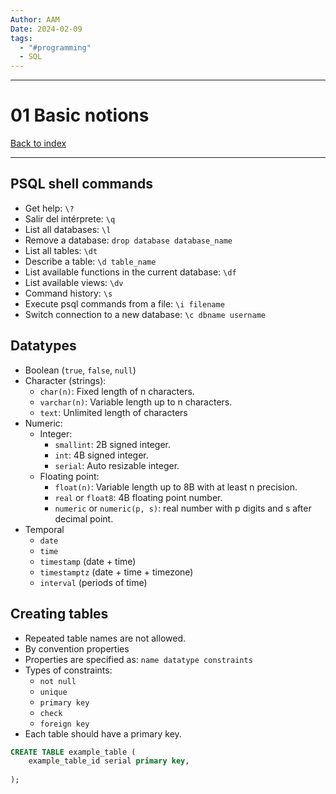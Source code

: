 ```yaml
---
Author: AAM
Date: 2024-02-09
tags:
  - "#programming"
  - SQL
---
```


---
# 01 Basic notions

[Back to index](Programming/SQL/SQL.md)

---

## PSQL shell commands

- Get help: `\?`
- Salir del intérprete: `\q` 
- List all databases: `\l`
- Remove a database: `drop database database_name`
- List all tables: `\dt`
- Describe a table: `\d table_name`
- List available functions in the current database: `\df`
- List available views: `\dv`
- Command history: `\s`
- Execute psql commands from a file: `\i filename`
- Switch connection to a new database: `\c dbname username`


## Datatypes

- Boolean (`true`, `false`, `null`)
- Character (strings):
	- `char(n)`: Fixed length of n characters.
	- `varchar(n)`: Variable length up to n characters.
	- `text`: Unlimited length of characters
- Numeric:
	- Integer:
		- `smallint`: 2B signed integer.
		- `int`: 4B signed integer.
		- `serial`: Auto resizable integer.
	- Floating point:
		- `float(n)`: Variable length up to 8B with at least n precision.
		- `real` or `float8`: 4B floating point number.
		- `numeric` or `numeric(p, s)`: real number with p digits and s after decimal point.
- Temporal
	- `date`
	- `time`
	- `timestamp` (date + time)
	- `timestamptz` (date + time + timezone)
	- `interval` (periods of time)

## Creating tables

- Repeated table names are not allowed.
- By convention properties 
- Properties are specified as: `name datatype constraints`
- Types of constraints:
	- `not null`
	- `unique`
	- `primary key`
	- `check`
	- `foreign key`
- Each table should have a primary key.

```sql
CREATE TABLE example_table (
	example_table_id serial primary key,
	
);
```
